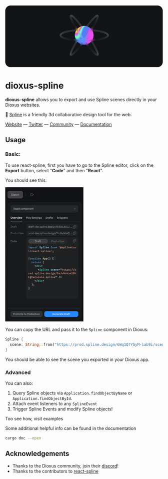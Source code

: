 [![](https://raw.githubusercontent.com/splinetool/react-spline/main/.github/screenshots/hero.png)](https://my.spline.design/splinereactlogocopycopy-eaa074bf6b2cc82d870c96e262a625ae/)

# dioxus-spline

**dioxus-spline** allows you to export and use Spline scenes directly in your Dioxus websites.

🌈 [Spline](https://spline.design/) is a friendly 3d collaborative design tool for the web.

[Website](https://spline.design/) &mdash;
[Twitter](https://twitter.com/splinetool) &mdash;
[Community](https://discord.gg/M9hNDMqvnw) &mdash;
[Documentation](https://docs.spline.design/)

## Usage

### Basic:


To use react-spline, first you have to go to the Spline editor, click on the **Export** button, select "**Code**" and then "**React**".

You should see this:

<img width="250" src="https://raw.githubusercontent.com/splinetool/react-spline/main/.github/screenshots/react-export-pane.png">

You can copy the URL and pass it to the `Spline` component in Dioxus:

```rust
Spline {
  scene: String::from("https://prod.spline.design/6Wq1Q7YGyM-iab9i/scene.splinecode") 
}
```
You should be able to see the scene you exported in your Dioxus app.

### Advanced

You can also:
1. Query Spline objects via `Application.findObjectByName` or `Application.findObjectById`.
2. Attach event listeners to any `SplineEvent`
3. Trigger Spline Events and modify Spline objects!

Too see how, visit examples

Some additional helpful info can be found in the documentation
```bash
cargo doc --open 
```

## Acknowledgements

- Thanks to the Dioxus community, join their [discord](https://discord.gg/D6qNPSPn)!
- Thanks to the contributors to [react-spline](https://github.com/splinetool/react-spline)
